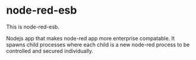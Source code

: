 node-red-esb
==============

This is node-red-esb.

Nodejs app that makes node-red app more enterprise compatable. 
It spawns child processes where each child is a new node-red process to be controlled and secured individually.
